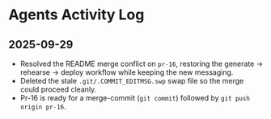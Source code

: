 # Agents Activity Log

## 2025-09-29

- Resolved the README merge conflict on `pr-16`, restoring the generate → rehearse → deploy workflow while keeping the new messaging.
- Deleted the stale `.git/.COMMIT_EDITMSG.swp` swap file so the merge could proceed cleanly.
- Pr-16 is ready for a merge-commit (`git commit`) followed by `git push origin pr-16`.
